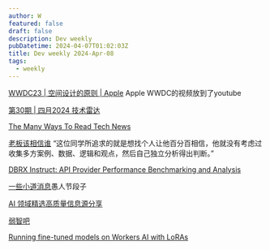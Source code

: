 ```yaml
---
author: W
featured: false
draft: false
description: Dev weekly
pubDatetime: 2024-04-07T01:02:03Z
title: Dev weekly 2024-Apr-08
tags:
  - weekly
---
```


[WWDC23 | 空间设计的原则 | Apple](https://www.youtube.com/watch?v=Q1aJy1Hwjp8) Apple WWDC的视频放到了youtube

[第30期 | 四月2024 技术雷达](https://www.thoughtworks.com/zh-cn/radar)

[The Many Ways To Read Tech News](https://www.pgrs.net/2024/03/29/the-many-ways-to-read-tech-news/)

[老板该相信谁](https://mp.weixin.qq.com/s/myul3P9gzM9Kedj6j_C8Rg) “这位同学所追求的就是想找个人让他百分百相信，他就没有考虑过收集多方案例、数据、逻辑和观点，然后自己独立分析得出判断。”

[DBRX Instruct: API Provider Performance Benchmarking and Analysis](https://artificialanalysis.ai/models/dbrx/providers)

[一些小道消息](https://mp.weixin.qq.com/s/mJq2MciqFhGDTcoYeWhBKQ?utm_source=pocket_reader)愚人节段子

[AI 领域精选高质量信息源分享 ](https://mp.weixin.qq.com/s/-TYRAJO4f5S8sLJsr_o7SA?utm_source=pocket_reader)

[弱智吧](https://github.com/Leymore/ruozhiba?utm_source=pocket_reader)

[Running fine-tuned models on Workers AI with LoRAs](https://blog.cloudflare.com/fine-tuned-inference-with-loras/?utm_source=pocket_reader)
